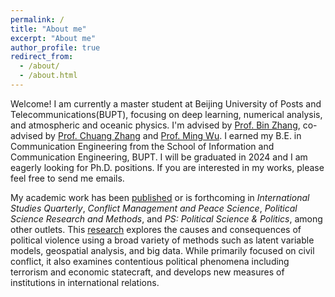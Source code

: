 ```yaml
---
permalink: /
title: "About me"
excerpt: "About me"
author_profile: true
redirect_from: 
  - /about/
  - /about.html
---
```



Welcome! I am currently a master student at Beijing University of Posts and Telecommunications(BUPT), focusing on deep learning, numerical analysis, and atmospheric and oceanic physics.
I'm advised by [Prof. Bin Zhang]([https://www.insc.tsinghua.edu.cn/info/1157/2452.htm](https://teacher.bupt.edu.cn/zhangchuang/zh_CN/index.htm)), co-advised by [Prof. Chuang Zhang](https://teacher.bupt.edu.cn/zhangchuang/zh_CN/index.htm) and [Prof. Ming Wu](https://teacher.bupt.edu.cn/wuming/zh_CN/index.htm).
I earned my B.E. in Communication Engineering from the School of Information and Communication Engineering, BUPT.
I will be graduated in 2024 and I am eagerly looking for Ph.D. positions. If you are interested in my works, please feel free to send me emails.




My academic work has been [published](publications) or is forthcoming in
*International Studies Quarterly*, *Conflict Management and Peace Science*,
*Political Science Research and Methods*, and *PS: Political Science & Politics*,
among other outlets.
This [research](research) explores the causes and consequences of political violence using a broad variety of methods such as latent variable models, geospatial analysis, and big data. While primarily focused on civil conflict, it also examines contentious political phenomena including terrorism and economic statecraft, and develops new measures of institutions in international relations. 

